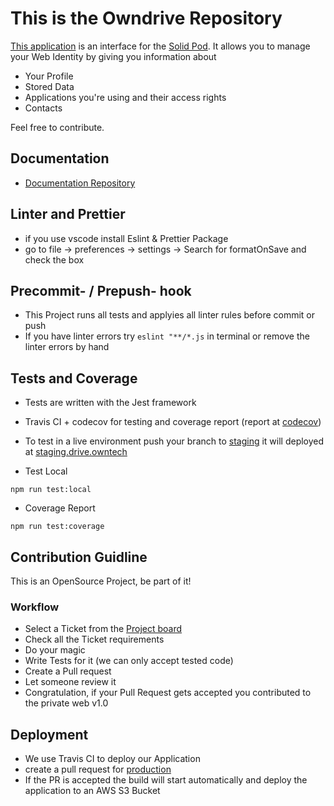 # This is the Owndrive Repository

[This application](https://drive.owntech.io) is an interface for the [Solid Pod](https://solid.mit.edu/). It allows you to manage your Web Identity by giving you information about

-   Your Profile
-   Stored Data
-   Applications you're using and their access rights
-   Contacts

Feel free to contribute.

## Documentation

-   [Documentation Repository](https://github.com/0wntech/drive-documentation)

## Linter and Prettier

-   if you use vscode install Eslint & Prettier Package
-   go to file -> preferences -> settings -> Search for formatOnSave and check the box

## Precommit- / Prepush- hook

-   This Project runs all tests and applyies all linter rules before commit or push
-   If you have linter errors try `eslint "**/*.js` in terminal or remove the linter errors by hand

## Tests and Coverage

-   Tests are written with the Jest framework
-   Travis CI + codecov for testing and coverage report (report at [codecov](https://codecov.io/gh/0wntech/drive))
-   To test in a live environment push your branch to [staging](https://github.com/0wntech/drive/tree/staging) it will deployed at [staging.drive.owntech](https://staging.drive.owntech.io/)

-   Test Local

```
npm run test:local
```

-   Coverage Report

```
npm run test:coverage
```

## Contribution Guidline

This is an OpenSource Project, be part of it!

### Workflow

-   Select a Ticket from the [Project board](https://github.com/orgs/0wntech/projects/1)
-   Check all the Ticket requirements
-   Do your magic
-   Write Tests for it (we can only accept tested code)
-   Create a Pull request
-   Let someone review it
-   Congratulation, if your Pull Request gets accepted you contributed to the private web v1.0

## Deployment

-   We use Travis CI to deploy our Application
-   create a pull request for [production](https://github.com/0wntech/drive/tree/staging)
-   If the PR is accepted the build will start automatically and deploy the application to an AWS S3 Bucket
